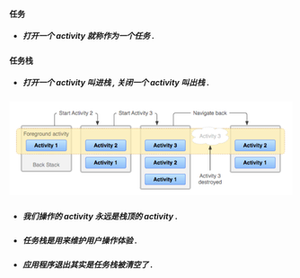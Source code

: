 #### 任务

* ##### 打开一个 activity 就称作为一个任务 .

#### 任务栈

* ##### 打开一个 activity 叫进栈 , 关闭一个 activity 叫出栈 .

##### ![](/assets/任务栈.png)

* ##### 我们操作的 activity 永远是栈顶的 activity .
* ##### 任务栈是用来维护用户操作体验 .
* ##### 应用程序退出其实是任务栈被清空了 .




